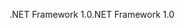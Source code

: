 <span data-ttu-id="aa650-101">.NET Framework 1.0</span><span class="sxs-lookup"><span data-stu-id="aa650-101">.NET Framework 1.0</span></span>